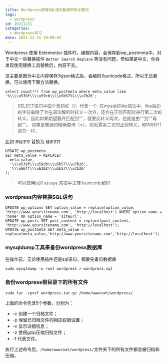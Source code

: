 ```yaml
---
title: Wordpress使用SQL语句替换所有关键词
tags:
  - wordpress
id: 20211231
categories:
  - Wordpress学习
date: 2021-12-31 10:09:03
---
```


Wordpress 使用 Eelementor 插件时，编辑内容，会保存到wp_postmeta中，对于中文一些替换插件 `Better Search Replace` 等没有问题，但如果是中文，你会发现使用替换工具替换后，内容不变。

这主要是因为中文内容保存为json格式后，会编码为unicode格式，所以无法替换，可以使用下面方法替换。


```
select count(*) from wp_postmeta where meta_value like '%\\\\u539f\\\\u59cb\\\\u5b57%\\\\u7b26';
```

  >SELECT语句中四个反斜杠（\）代表一个.
  >在mysql的like语法中，like后边的字符串除了会在语法解析时转义一次外，还会在正则匹配时进行第二次的转义。因此如果期望最终匹配到""，就要反转义两次，也就是由"\"到"\"再到""。
  >如果是普通的精确查询（=），则无需第二次的正则转义，和INSERT语句一样。

比如 `原始字符` 替换为 `替换字符`

```
UPDATE wp_postmeta 
SET meta_value = REPLACE( 
  meta_value, 
  '\\\u539f\\\u59cb\\\u5b57\\\u7b26', 
  '\\\u66ff\\\u6362\\\u5b57\\\u7b26' 
);
```

> 可以使用js的 `escape` 来把中文转为unicode编码

### wordpress内容替换SQL语句

```
UPDATE wp_options SET option_value = replace(option_value, 'http://www.yoursitename.com', 'http://localhost') WHERE option_name = 'home' OR option_name = 'siteurl';
UPDATE wp_posts SET post_content = replace(post_content, 'http://www.yoursitename.com', 'http://localhost');
UPDATE wp_postmeta SET meta_value = replace(meta_value,'http://www.yoursitename.com','http://localhost');
```

### mysqldump工具来备份wordpress数据库

在操作前，无论使用插件还是sql语句，都要先备份数据库

```
sudo mysqldump -u root wordpress > wordpress.sql
```

### 备份wordpress根目录下的所有文件

```
sudo tar -cpvzf wordpress.tar.gz /home/wwwroot/wordpress/
```

上面的命令包含5个参数，分别为：

- -c 创建一个归档文件；
- -p 保留已归档文件的相应权限设置；
- -v 显示详细信息；
- -z 使用gzip压缩归档文件；
- -f 代表文件。

执行上述命令后，`/home/wwwroot/wordpress/`文件夹下的所有文件都会被归档和压缩。